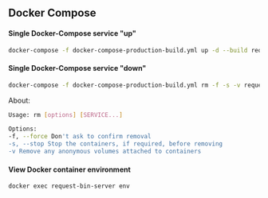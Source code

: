 ## Docker Compose

#### Single Docker-Compose service "up"

```bash
docker-compose -f docker-compose-production-build.yml up -d --build request-bin-server
```

#### Single Docker-Compose service "down"

```bash
docker-compose -f docker-compose-production-build.yml rm -f -s -v request-bin-server
```
About:  
```bash
Usage: rm [options] [SERVICE...]

Options:
-f, --force Don't ask to confirm removal
-s, --stop Stop the containers, if required, before removing
-v Remove any anonymous volumes attached to containers
```

#### View Docker container environment

```bash
docker exec request-bin-server env
```